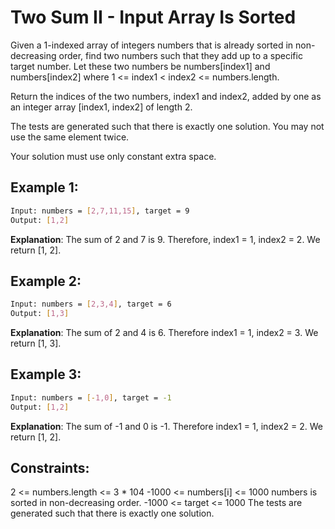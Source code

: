 # Two Sum II - Input Array Is Sorted

Given a 1-indexed array of integers numbers that is already sorted in non-decreasing order, find two numbers such that they add up to a specific target number. Let these two numbers be numbers[index1] and numbers[index2] where 1 <= index1 < index2 <= numbers.length.

Return the indices of the two numbers, index1 and index2, added by one as an integer array [index1, index2] of length 2.

The tests are generated such that there is exactly one solution. You may not use the same element twice.

Your solution must use only constant extra space.

## Example 1:

```bash
Input: numbers = [2,7,11,15], target = 9
Output: [1,2]
```

**Explanation**: The sum of 2 and 7 is 9. Therefore, index1 = 1, index2 = 2. We return [1, 2].

## Example 2:

```bash
Input: numbers = [2,3,4], target = 6
Output: [1,3]
```

**Explanation**: The sum of 2 and 4 is 6. Therefore index1 = 1, index2 = 3. We return [1, 3].

## Example 3:

```bash
Input: numbers = [-1,0], target = -1
Output: [1,2]
```

**Explanation**: The sum of -1 and 0 is -1. Therefore index1 = 1, index2 = 2. We return [1, 2].

## Constraints:

2 <= numbers.length <= 3 * 104
-1000 <= numbers[i] <= 1000
numbers is sorted in non-decreasing order.
-1000 <= target <= 1000
The tests are generated such that there is exactly one solution.